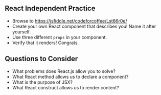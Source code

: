
## React Independent Practice

* Browse to https://jsfiddle.net/codeforcoffee/Lst86r0e/
* Create your own React component that describes you! Name it after yourself.
* Use three different `props` in your component.
* Verify that it renders! Congrats.

## Questions to Consider
- What problems does React.js allow you to solve?
- What React method allows us to declare a component?
- What is the purpose of JSX?
- What React construct allows us to render content?